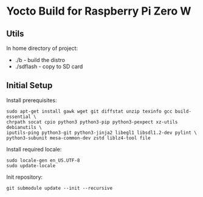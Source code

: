 # Yocto Build for Raspberry Pi Zero W

## Utils

In home directory of project:

* ./b - build the distro
* ./sdflash - copy to SD card


## Initial Setup

Install prerequisites:

```
sudo apt-get install gawk wget git diffstat unzip texinfo gcc build-essential \
chrpath socat cpio python3 python3-pip python3-pexpect xz-utils debianutils \
iputils-ping python3-git python3-jinja2 libegl1 libsdl1.2-dev pylint \
python3-subunit mesa-common-dev zstd liblz4-tool file
```

Install required locale:

```
sudo locale-gen en_US.UTF-8
sudo update-locale
```

Init repository:

```
git submodule update --init --recursive
```
